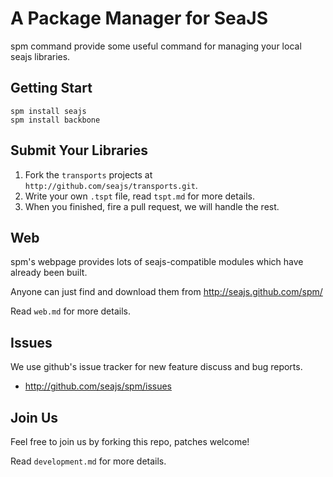 A Package Manager for SeaJS
===========================

spm command provide some useful command for managing your local seajs libraries.

Getting Start
-------------

    spm install seajs
    spm install backbone


Submit Your Libraries
---------------------

1. Fork the `transports` projects at `http://github.com/seajs/transports.git`.
2. Write your own `.tspt` file, read `tspt.md` for more details.
4. When you finished, fire a pull request, we will handle the rest.

Web
---

spm's webpage provides lots of seajs-compatible modules which have 
already been built.

Anyone can just find and download them from http://seajs.github.com/spm/

Read `web.md` for more details.

Issues
------

We use github's issue tracker for new feature discuss and bug reports.

* http://github.com/seajs/spm/issues

Join Us
-------

Feel free to join us by forking this repo, patches welcome!

Read `development.md` for more details.
